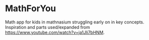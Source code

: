 # MathForYou
Math app for kids in mathnasium struggling early on in key concepts.
Inspiration and parts used/expanded from https://www.youtube.com/watch?v=ja1Jli7bHNM.

